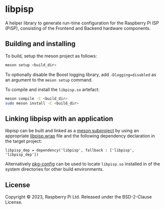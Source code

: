 # libpisp

A helper library to generate run-time configuration for the Raspberry Pi ISP (PiSP), consisting of the Frontend and Backend hardware components.

## Building and installing
To build, setup the meson project as follows:

```sh
meson setup <build_dir>
```
To optionally disable the Boost logging library, add ``-Dlogging=disabled`` as an argument to the ``meson setup`` command.

To compile and install the ``libpisp.so`` artefact:
```sh
meson compile -C <build_dir>
sudo meson install -C <build_dir>
```

## Linking libpisp with an application
libpisp can be built and linked as a [meson subproject](https://mesonbuild.com/Subprojects.html) by using an appropriate [libpisp.wrap](utils/libpisp.wrap) file and the following dependency declaration in the target project:
```meson
libpisp_dep = dependency('libpisp', fallback : ['libpisp', 'libpisp_dep'])
```

Alternatively [pkg-config](https://www.freedesktop.org/wiki/Software/pkg-config/) can be used to locate ``libpisp.so`` installed in of the system directories for other build environments.

## License
Copyright © 2023, Raspberry Pi Ltd. Released under the BSD-2-Clause License.
